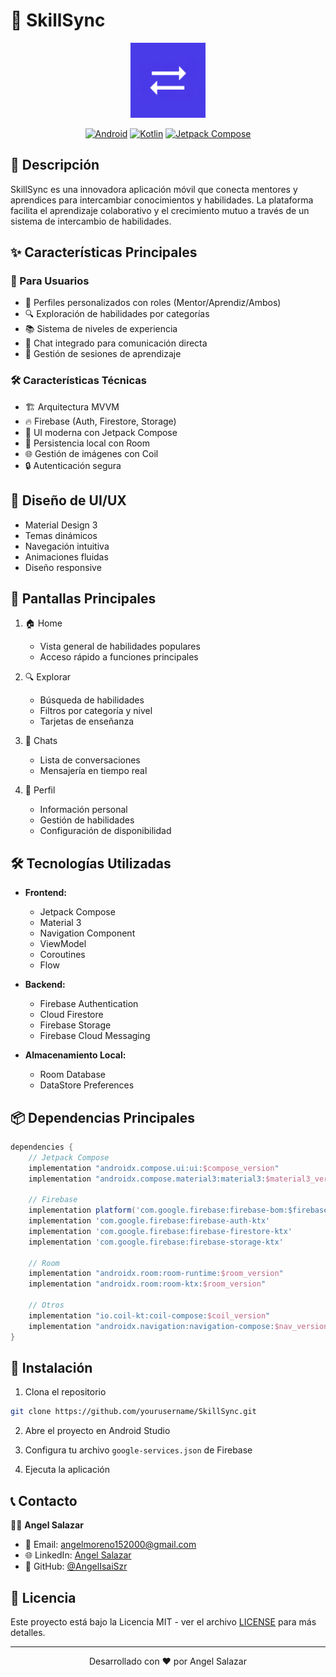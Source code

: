 # 🔄 SkillSync

<div align="center">
  <img src="app/src/main/ic_launcher-playstore.png" alt="SkillSync Logo" width="120"/>
  
  [![Android](https://img.shields.io/badge/Android-3DDC84?style=for-the-badge&logo=android&logoColor=white)](https://developer.android.com/)
  [![Kotlin](https://img.shields.io/badge/Kotlin-0095D5?style=for-the-badge&logo=kotlin&logoColor=white)](https://kotlinlang.org/)
  [![Jetpack Compose](https://img.shields.io/badge/Jetpack%20Compose-4285F4?style=for-the-badge&logo=jetpack-compose&logoColor=white)](https://developer.android.com/jetpack/compose)
</div>

## 📱 Descripción

SkillSync es una innovadora aplicación móvil que conecta mentores y aprendices para intercambiar conocimientos y habilidades. La plataforma facilita el aprendizaje colaborativo y el crecimiento mutuo a través de un sistema de intercambio de habilidades.

## ✨ Características Principales

### 🎯 Para Usuarios
- 👤 Perfiles personalizados con roles (Mentor/Aprendiz/Ambos)
- 🔍 Exploración de habilidades por categorías
- 📚 Sistema de niveles de experiencia
- 💬 Chat integrado para comunicación directa
- 📅 Gestión de sesiones de aprendizaje

### 🛠️ Características Técnicas
- 🏗️ Arquitectura MVVM
- 🔥 Firebase (Auth, Firestore, Storage)
- 🎨 UI moderna con Jetpack Compose
- 💾 Persistencia local con Room
- 🌐 Gestión de imágenes con Coil
- 🔒 Autenticación segura

## 🎨 Diseño de UI/UX

- Material Design 3
- Temas dinámicos
- Navegación intuitiva
- Animaciones fluidas
- Diseño responsive

## 📱 Pantallas Principales

1. 🏠 Home
   - Vista general de habilidades populares
   - Acceso rápido a funciones principales

2. 🔍 Explorar
   - Búsqueda de habilidades
   - Filtros por categoría y nivel
   - Tarjetas de enseñanza

3. 💬 Chats
   - Lista de conversaciones
   - Mensajería en tiempo real

4. 👤 Perfil
   - Información personal
   - Gestión de habilidades
   - Configuración de disponibilidad

## 🛠️ Tecnologías Utilizadas

- **Frontend:**
  - Jetpack Compose
  - Material 3
  - Navigation Component
  - ViewModel
  - Coroutines
  - Flow

- **Backend:**
  - Firebase Authentication
  - Cloud Firestore
  - Firebase Storage
  - Firebase Cloud Messaging

- **Almacenamiento Local:**
  - Room Database
  - DataStore Preferences

## 📦 Dependencias Principales

```gradle
dependencies {
    // Jetpack Compose
    implementation "androidx.compose.ui:ui:$compose_version"
    implementation "androidx.compose.material3:material3:$material3_version"
    
    // Firebase
    implementation platform('com.google.firebase:firebase-bom:$firebase_version')
    implementation 'com.google.firebase:firebase-auth-ktx'
    implementation 'com.google.firebase:firebase-firestore-ktx'
    implementation 'com.google.firebase:firebase-storage-ktx'
    
    // Room
    implementation "androidx.room:room-runtime:$room_version"
    implementation "androidx.room:room-ktx:$room_version"
    
    // Otros
    implementation "io.coil-kt:coil-compose:$coil_version"
    implementation "androidx.navigation:navigation-compose:$nav_version"
}
```

## 🚀 Instalación

1. Clona el repositorio
```bash
git clone https://github.com/yourusername/SkillSync.git
```

2. Abre el proyecto en Android Studio

3. Configura tu archivo `google-services.json` de Firebase

4. Ejecuta la aplicación

## 📞 Contacto

👨‍💻 **Angel Salazar**
- 📧 Email: [angelmoreno152000@gmail.com](mailto:angelmoreno152000@gmail.com)
- 🌐 LinkedIn: [Angel Salazar](https://www.linkedin.com/in/angelisaiszr/)
- 💼 GitHub: [@AngelIsaiSzr](https://github.com/AngelIsaiSzr)

## 📄 Licencia

Este proyecto está bajo la Licencia MIT - ver el archivo [LICENSE](LICENSE) para más detalles.

---

<div align="center">
  Desarrollado con ❤️ por Angel Salazar
</div> 